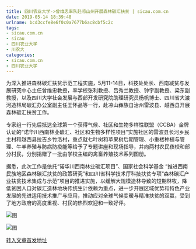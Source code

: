 ```yaml
---
title: 四川农业大学->曾维忠率队赴凉山州开展森林碳汇扶贫 | sicau.com.cn
date: 2019-05-14 18:39:48
urlname: bcd3ccfe8e6f0c0a7677b6ac8cbf5c2c
tags: 
- sicau.com.cn
- sicau
- 四川农业大学
- 川农大
categories:
- sicau.com.cn
- 四川农业大学
---
```



为深入推进森林碳汇扶贫示范工程实施，5月11-14日，科技处处长、西南减贫与发展研究中心主任曾维忠教授，率学校张利教授、吕秀兰教授、钟宇副教授、梁东副教授，以及四川大学社会发展与西部开发研究院助理研究员杨帆博士、四川省大渡河造林局碳汇办公室副主任王怀品等一行，赴凉山彝族自治州雷波县、越西县开展森林碳汇扶贫工作。

专家组一行先后抵达全球第一个获得气候、社区和生物多样性联盟（CCBA）金牌认证的“诺华川西南林业碳汇、社区和生物多样性项目”实施社区的雷波县长河乡民主村和越西县拉吉乡竹洛村，重点就七叶树和苹果树后期管理、小重楼种植与管理、牛羊养殖与防病防疫能等给予了专题讲座和现场指导，并向两村农民夜校和部分村民，分别捐赠了一批由学校主编的禽畜养殖技术系列图册。

据悉，此次工作是依托“诺华川西南林业碳汇项目”、国家社会科学基金 “推进西南民族地区森林碳汇扶贫的政策研究”和四川省科学技术厅科技扶贫专项“森林碳汇产业扶贫技术集成与示范”项目的推进实施，以缓解大规模造林导致的短期林牧，降低贫困人口对碳汇造林地块传统生计依赖为重点，进一步开展区域优势和特色产业发展的先进适用技术推广与应用，推动应对全球气候变暖与精准扶贫的双赢，受到了地方政府的高度重视、村民的热烈欢迎和一致好评。



![图](https://news.sicau.edu.cn/__local/A/9A/28/82ECAFF2A63D95B3F2562CAD773_978F7F2A_1C8D4.jpg)

![图](https://news.sicau.edu.cn/__local/8/20/94/952FC71AEF54E736218E1229ADA_86299DDE_1AF27.jpg)

[转入文章首发地址](https://news.sicau.edu.cn/info/1078/51194.htm)